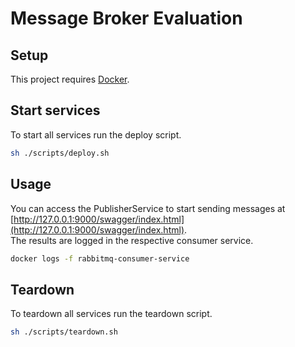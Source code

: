 # Message Broker Evaluation

## Setup
This project requires [Docker](https://docs.docker.com/get-docker/).

## Start services
To start all services run the deploy script.
```bash
sh ./scripts/deploy.sh
```

## Usage
You can access the PublisherService to start sending messages at [http://127.0.0.1:9000/swagger/index.html](http://127.0.0.1:9000/swagger/index.html).  
The results are logged in the respective consumer service.
```bash
docker logs -f rabbitmq-consumer-service
```

## Teardown
To teardown all services run the teardown script.
```bash
sh ./scripts/teardown.sh
```